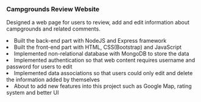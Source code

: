 
<h3>Campgrounds Review Website</h3>
<p>Designed a web page for users to review, add and edit information about campgrounds and related comments.</p>

<li>Built the back-end part with NodeJS and Express framework</li>
<li>Built the front-end part with HTML, CSS(Bootstrap) and JavaScript</li>
<li>Implemented non-relational database with MongoDB to store the data</li>
<li>Implemented authentication so that web content requires username and password for users to edit</li>
<li>Implemented data associations so that users could only edit and delete the information added by themselves</li>
<li>About to add new features into this project such as Google Map, rating system and better UI</li>
